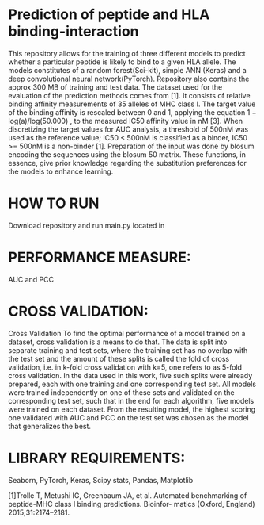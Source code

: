 
# Prediction of peptide and HLA binding-interaction
This repository allows for the training of three different models to predict whether a particular peptide is likely to bind to a given HLA allele. The models constitutes of a random forest(Sci-kit), simple ANN (Keras) and a deep convolutional neural network(PyTorch). Repository also contains the approx 300 MB of training and test data. The dataset used for the evaluation of the prediction methods comes from [1]. It consists of relative binding affinity
measurements of 35 alleles of MHC class I. The target value of the binding affinity is rescaled between 0 and 1, applying
the equation 1 − log(a)/log(50.000) , to the measured IC50 affinity value in nM [3]. When discretizing the target values
for AUC analysis, a threshold of 500nM was used as the reference value; IC50 < 500nM is classified as a binder,
IC50 >= 500nM is a non-binder [1]. Preparation of the input was done by blosum encoding the sequences using the
blosum 50 matrix. These functions, in essence, give prior knowledge regarding the substitution preferences for the
models to enhance learning.

# HOW TO RUN
Download repository and run main.py located in 

# PERFORMANCE MEASURE:
AUC and PCC

# CROSS VALIDATION:
Cross Validation
To find the optimal performance of a model trained on a dataset, cross validation is a means to do that. The data is split
into separate training and test sets, where the training set has no overlap with the test set and the amount of these
splits is called the fold of cross validation, i.e. in k-fold cross validation with k=5, one refers to as 5-fold cross validation.
In the data used in this work, five such splits were already prepared, each with one training and one corresponding test
set. All models were trained independently on one of these sets and validated on the corresponding test set, such that in
the end for each algorithm, five models were trained on each dataset. From the resulting model, the highest scoring one
validated with AUC and PCC on the test set was chosen as the model that generalizes the best.

# LIBRARY REQUIREMENTS:
Seaborn,
PyTorch,
Keras,
Scipy stats,
Pandas,
Matplotlib

[1]Trolle T, Metushi IG, Greenbaum JA, et al. Automated benchmarking of peptide-MHC class I binding predictions. Bioinfor-
matics (Oxford, England) 2015;31:2174–2181.
